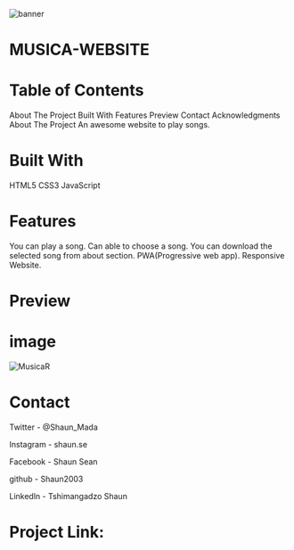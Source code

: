 
![banner](https://github.com/Shaun2003/MUSICA-website/assets/122936635/5c0ab33b-8da4-44c3-845c-a1781b6d682f)
#                  MUSICA-WEBSITE
      
# Table of Contents

About The Project
Built With
Features
Preview
Contact
Acknowledgments
About The Project
An awesome website to play songs.

# Built With
HTML5	CSS3	JavaScript

# Features
You can play a song.
Can able to choose a song.
You can download the selected song from about section.
PWA(Progressive web app).
Responsive Website.

# Preview
# image

![MusicaR](https://github.com/Shaun2003/GITHUB-MUSIC/assets/122936635/eddb9804-31f5-4b93-a225-02c0355245ef)

# Contact

Twitter - @Shaun_Mada

Instagram - shaun.se

Facebook - Shaun Sean

github - Shaun2003

Linkedln - Tshimangadzo Shaun


# Project Link: 



